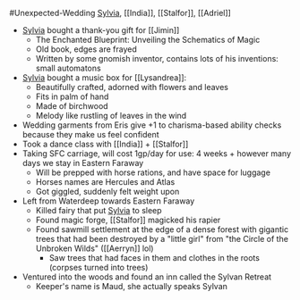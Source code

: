 #Unexpected-Wedding 
[Sylvia](Sylvia.md), [[India]], [[Stalfor]], [[Adriel]]

- [Sylvia](Sylvia.md) bought a thank-you gift for [[Jimin]]
	- The Enchanted Blueprint: Unveiling the Schematics of Magic
	- Old book, edges are frayed
	- Written by some gnomish inventor, contains lots of his inventions: small automatons
- [Sylvia](Sylvia.md) bought a music box for [[Lysandrea]]:
	- Beautifully crafted, adorned with flowers and leaves
	- Fits in palm of hand
	- Made of birchwood
	- Melody like rustling of leaves in the wind
- Wedding garments from Eris give +1 to charisma-based ability checks because they make us feel confident
- Took a dance class with [[India]] + [[Stalfor]]
- Taking SFC carriage, will cost 1gp/day for use: 4 weeks + however many days we stay in Eastern Faraway
	- Will be prepped with horse rations, and have space for luggage
	- Horses names are Hercules and Atlas
	- Got giggled, suddenly felt weight upon
- Left from Waterdeep towards Eastern Faraway
	- Killed fairy that put [Sylvia](Sylvia.md) to sleep
	- Found magic forge, [[Stalfor]] magicked his rapier
	- Found sawmill settlement at the edge of a dense forest with gigantic trees that had been destroyed by a "little girl" from "the Circle of the Unbroken Wilds" ([[Aerryn]] lol)
		- Saw trees that had faces in them and clothes in the roots (corpses turned into trees)
- Ventured into the woods and found an inn called the Sylvan Retreat
	- Keeper's name is Maud, she actually speaks Sylvan